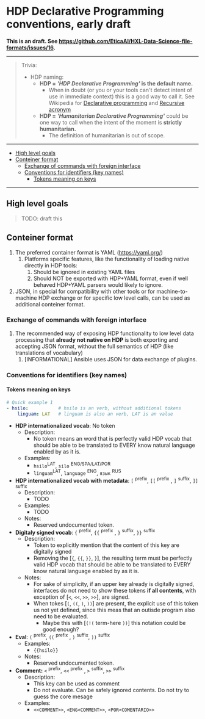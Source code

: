 # HDP Declarative Programming conventions, early draft

**This is an draft. See <https://github.com/EticaAI/HXL-Data-Science-file-formats/issues/16>.**

---

> Trivia:
> - HDP naming:
>   - **HDP = _'HDP Declarative Programming'_ is the default name.**
>     - When in doubt (or you or your tools can't detect intent of use in immediate context) this is a good way to call it. See Wikipedia for [Declarative programming](https://en.wikipedia.org/wiki/Declarative_programming) and [Recursive acronym](https://en.wikipedia.org/wiki/Recursive_acronym)
>   - **HDP = _'Humanitarian Declarative Programming'_** could be one way to call when the intent of the moment is **strictly humanitarian.**
>     - The definition of humanitarian is out of scope.

---

<!-- TOC depthFrom:2 -->

- [High level goals](#high-level-goals)
- [Conteiner format](#conteiner-format)
    - [Exchange of commands with foreign interface](#exchange-of-commands-with-foreign-interface)
    - [Conventions for identifiers (key names)](#conventions-for-identifiers-key-names)
        - [Tokens meaning on keys](#tokens-meaning-on-keys)

<!-- /TOC -->

---


## High level goals

> TODO: draft this

<!-- 1. The highest end goal of HDP is ... -->


## Conteiner format

1. The preferred container format is YAML (https://yaml.org/)
    1. Platforms specific features, like the functionality of loading native
       directly in HDP tools:
        1. Should be ignored in existing YAML files
        2. Should NOT be exported with HDP+YAML format, even if well behaved
           HDP+YAML parsers would likely to ignore.
2. JSON, in special for compatibility with other tools or for
   machine-to-machine HDP exchange or for specific low level calls, can be
   used as additional conteiner format.

### Exchange of commands with foreign interface

1. The recommended way of exposing HDP functionality to low level data
  processing that **already not native on HDP** is both exporting and
  accepting JSON format, without the full semantics of HDP (like
  translations of vocabulary)
    1. [INFORMATIONAL] Ansible uses JSON for data exchange of plugins.

### Conventions for identifiers (key names)

#### Tokens meaning on keys

```yaml
# Quick example 1
- hsilo:           # hsilo is an verb, without additional tokens
    linguam: LAT   # linguam is also an verb, LAT is an value

```

- **HDP internationalized vocab**: No token
  - Description:
    - No token means an word that is perfectly valid HDP vocab that should be
      able to be translated to EVERY know natural language enabled by
      as it is.
  - Examples:
    - `hsilo`<sup>LAT</sup>, `silo` <sup>ENG/SPA/LAT/POR</sup>
    - `linguam`<sup>LAT</sup>, `language` <sup>ENG</sup>, `язык` <sup>RUS</sup>
- **HDP internationalized vocab with metadata**: `[` <sup>prefix</sup>,
  `[[` <sup>prefix</sup> , `]` <sup>suffix</sup>, `]]` <sup>suffix</sup>
  - Description:
    - TODO
  - Examples:
    - TODO
  - Notes:
    - Reserved undocumented token.
- **Digitaly signed vocab**: `{` <sup>prefix</sup>, `{{` <sup>prefix</sup> ,
  `}` <sup>suffix</sup>, `}}` <sup>suffix</sup>
  - Description:
    - Token to explicitly mention that the content of this key are digitally
      signed
    - Removing the [`{`, `{{`, `}}`, `}`], the resulting term must be
      perfectly valid HDP vocab that should be able to be translated to EVERY
      know natural language enabled by as it is.
  - Notes:
    - For sake of simplicity, if an upper key already is digitally signed,
      interfaces do not need to show these tokens **if all contents**, with
      exception of [`<`, `<<`, `>>`, `>>`], are signed.
    - When tokes [`(`, `((`, `)`, `))`] are present, the explicit use of this
      token us not yet defined, since this meas that an outisde program
      also need to be evaluated.
      - Maybe this with [`(!(` term-here `))`] this notation could be good
        enough?
- **Eval**: `(` <sup>prefix</sup>, `((` <sup>prefix</sup> , `)` <sup>suffix</sup>,
  `))` <sup>suffix</sup>
  - Examples:
    - `{{hsilo}}`
  - Notes:
    - Reserved undocumented token.
- **Comment:** `<` <sup>prefix</sup>, `<<` <sup>prefix</sup> ,
  `>` <sup>suffix</sup>, `>>` <sup>suffix</sup>
  - Description:
    - This key can be used as comment
    - Do not evaluate. Can be safely ignored contents. Do not try to guess
      the core mesage
  - Examples:
     - `<<COMMENT>>`, `<ENG<COMMENT>>`, `<POR<COMENTARIO>>`

<!--
      - [`(`, `((`, `)`, `))`] are not recommended for generic comments
-->